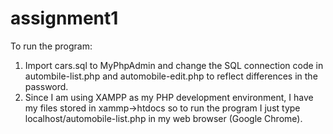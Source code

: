# assignment1

To run the program:

1. Import cars.sql to MyPhpAdmin and change the SQL connection code in autombile-list.php and automobile-edit.php to reflect differences in the password.
2. Since I am using XAMPP as my PHP development environment, I have my files stored in xammp->htdocs so to run the program I just type localhost/automobile-list.php in my web browser (Google Chrome).
